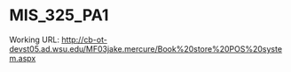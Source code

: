 # MIS_325_PA1

Working URL: http://cb-ot-devst05.ad.wsu.edu/MF03jake.mercure/Book%20store%20POS%20system.aspx

